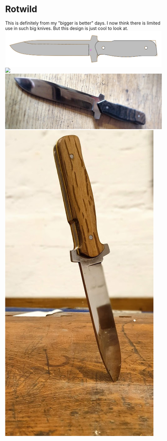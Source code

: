 # Rotwild
This is definitely from my "bigger is better" days. I now think there is limited use in such big knives. But this design is  just cool to look at.
![](rotwild.svg)
![](preview.svg)
![preview](gallery_1.jpg)
![preview](gallery_2.jpg)
